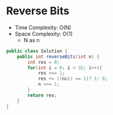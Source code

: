 # Reverse Bits

- Time Complexity: O(N)
- Space Complexity: O(1)
  - N as n

```java
public class Solution {
    public int reverseBits(int n) {
        int res = 0;
        for(int i = 0; i < 32; i++){
            res <<= 1;
            res += ((n&1) == 1)? 1: 0;
            n >>= 1;
        }
        return res;
    }
}
```
